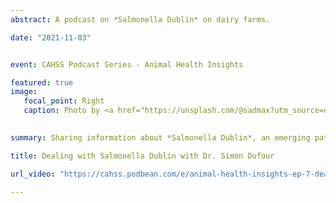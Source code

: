 ```yaml
---
abstract: A podcast on *Salmonella Dublin* on dairy farms. 

date: "2021-11-03"


event: CAHSS Podcast Series - Animal Health Insights

featured: true
image:
   focal_point: Right
   caption: Photo by <a href="https://unsplash.com/@sadmax?utm_source=unsplash&utm_medium=referral&utm_content=creditCopyText">Amber Kipp</a> on <a href="https://unsplash.com/s/photos/cow?utm_source=unsplash&utm_medium=referral&utm_content=creditCopyText">Unsplash</a>
  

summary: Sharing information about *Salmonella Dublin*, an emerging pathogen of cattle, is essential to improve health, manage disease and minimize losses. This epidemiologist of infectious diseases of dairy cattle discusses some innovative ways to share Salmonella Dublin risk and prevalence information with producers and veterinarians.

title: Dealing with Salmonella Dublin with Dr. Simon Dufour

url_video: "https://cahss.podbean.com/e/animal-health-insights-ep-7-dealing-with-salmonella-dublin-with-dr-simon-dufour/"

---
```


